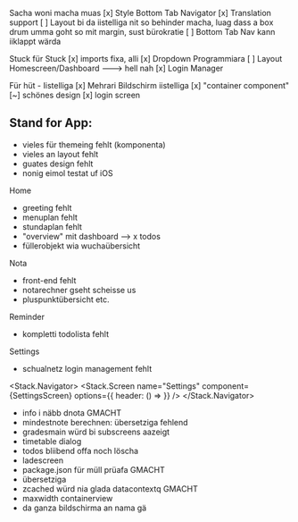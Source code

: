 Sacha woni macha muas
[x] Style Bottom Tab Navigator
[x] Translation support
[ ] Layout bi da iistelliga nit so behinder macha, luag dass a box drum umma goht so mit margin, sust bürokratie
[ ] Bottom Tab Nav kann iiklappt wärda


Stuck für Stuck
[x] imports fixa, alli
[x] Dropdown Programmiara
[ ] Layout Homescreen/Dashboard ---> hell nah
[x] Login Manager


Für hüt - Iistelliga
[x] Mehrari Bildschirm iistelliga
[x] "container component"
[~] schönes design
[x] login screen


Stand for App:
-------------

- vieles für themeing fehlt (komponenta)
- vieles an layout fehlt
- guates design fehlt
- nonig eimol testat uf iOS

Home
- greeting fehlt
- menuplan fehlt
- stundaplan fehlt
- "overview" mit dashboard --> x todos
- füllerobjekt wia wuchaübersicht

Nota
- front-end fehlt
- notarechner gseht scheisse us
- pluspunktübersicht etc.

Reminder
- kompletti todolista fehlt

Settings
- schualnetz login management fehlt

<Stack.Navigator>
  <Stack.Screen
    name="Settings"
    component={SettingsScreen}
    options={{
      header: () => <CustomHeader showBack={true} animated={true} />
    }}
  />
</Stack.Navigator>



- info i näbb dnota GMACHT
- mindestnote berechnen: übersetziga fehlend 
- gradesmain würd bi subscreens aazeigt
- timetable dialog
- todos bliibend offa noch löscha
- ladescreen
- package.json für müll prüafa GMACHT
- übersetziga
- zcached würd nia glada datacontextq GMACHT
- maxwidth containerview
- da ganza bildschirma an nama gä